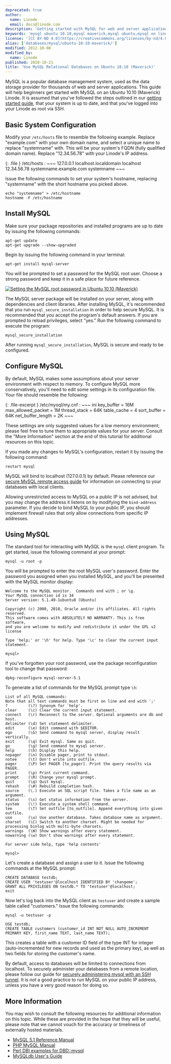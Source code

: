 ```yaml
---
deprecated: true
author:
  name: Linode
  email: docs@linode.com
description: 'Getting started with MySQL for web and server applications on Ubuntu 10.10 Maverick'
keywords: 'mysql ubuntu 10.10,mysql maverick,mysql ubuntu,mysql on linux,mysql Linode'
license: '[CC BY-ND 4.0](https://creativecommons.org/licenses/by-nd/4.0)'
alias: ['databases/mysql/ubuntu-10-10-maverick/']
modified: 2012-10-08
modified_by:
  name: Linode
published: 2010-10-21
title: 'Use MySQL Relational Databases on Ubuntu 10.10 (Maverick)'
---
```




MySQL is a popular database management system, used as the data storage provider for thousands of web and server applications. This guide will help beginners get started with MySQL on an Ubuntu 10.10 (Maverick) Linode. It is assumed that you've followed the steps outlined in our [getting started guide](/docs/getting-started/), that your system is up to date, and that you've logged into your Linode as root via SSH.

Basic System Configuration
--------------------------

Modify your `/etc/hosts` file to resemble the following example. Replace "example.com" with your own domain name, and select a unique name to replace "systemname" with. This will be your system's FQDN (fully qualified domain name). Replace "12.34.56.78" with your Linode's IP address.

{: .file }
/etc/hosts
:   ~~~
    127.0.0.1 localhost.localdomain localhost
    12.34.56.78 systemname.example.com systemname
    ~~~

Issue the following commands to set your system's hostname, replacing "systemname" with the short hostname you picked above.

    echo "systemname" > /etc/hostname
    hostname -F /etc/hostname

Install MySQL
-------------

Make sure your package repositories and installed programs are up to date by issuing the following commands:

    apt-get update
    apt-get upgrade --show-upgraded

Begin by issuing the following command in your terminal:

    apt-get install mysql-server

You will be prompted to set a password for the MySQL root user. Choose a strong password and keep it in a safe place for future reference.

[![Setting the MySQL root password in Ubuntu 10.10 (Maverick)](/docs/assets/359-maverick-01-mysql-root-password.png)](/docs/assets/359-maverick-01-mysql-root-password.png)

The MySQL server package will be installed on your server, along with dependencies and client libraries. After installing MySQL, it's recommended that you run `mysql_secure_installation` in order to help secure MySQL. It is recommended that you accept the program's default answers. If you are prompted to reload privileges, select "yes." Run the following command to execute the program:

    mysql_secure_installation

After running `mysql_secure_installation`, MySQL is secure and ready to be configured.

Configure MySQL
---------------

By default, MySQL makes some assumptions about your server environment with respect to memory. To configure MySQL more conservatively, you'll need to edit some settings in its configuration file. Your file should resemble the following:

{: .file-excerpt }
/etc/mysql/my.cnf
:   ~~~ ini
    key_buffer = 16M
    max_allowed_packet = 1M
    thread_stack = 64K
    table_cache = 4
    sort_buffer = 64K
    net_buffer_length = 2K
    ~~~

These settings are only suggested values for a low memory environment; please feel free to tune them to appropriate values for your server. Consult the "More Information" section at the end of this tutorial for additional resources on this topic.

If you made any changes to MySQL's configuration, restart it by issuing the following command:

    restart mysql

MySQL will bind to localhost (127.0.0.1) by default. Please reference our [secure MySQL remote access guide](/docs/databases/mysql/mysql-ssh-tunnel) for information on connecting to your databases with local clients.

Allowing unrestricted access to MySQL on a public IP is not advised, but you may change the address it listens on by modifying the `bind-address` parameter. If you decide to bind MySQL to your public IP, you should implement firewall rules that only allow connections from specific IP addresses.

Using MySQL
-----------

The standard tool for interacting with MySQL is the `mysql` client program. To get started, issue the following command at your prompt:

    mysql -u root -p

You will be prompted to enter the root MySQL user's password. Enter the password you assigned when you installed MySQL, and you'll be presented with the MySQL monitor display:

    Welcome to the MySQL monitor.  Commands end with ; or \g.
    Your MySQL connection id is 34
    Server version: 5.1.49-1ubuntu8 (Ubuntu)

    Copyright (c) 2000, 2010, Oracle and/or its affiliates. All rights reserved.
    This software comes with ABSOLUTELY NO WARRANTY. This is free software,
    and you are welcome to modify and redistribute it under the GPL v2 license

    Type 'help;' or '\h' for help. Type '\c' to clear the current input statement.

    mysql>

If you've forgotten your root password, use the package reconfiguration tool to change that password:

    dpkg-reconfigure mysql-server-5.1

To generate a list of commands for the MySQL prompt type `\h`:

    List of all MySQL commands:
    Note that all text commands must be first on line and end with ';'
    ?         (\?) Synonym for `help'.
    clear     (\c) Clear the current input statement.
    connect   (\r) Reconnect to the server. Optional arguments are db and host.
    delimiter (\d) Set statement delimiter.
    edit      (\e) Edit command with $EDITOR.
    ego       (\G) Send command to mysql server, display result vertically.
    exit      (\q) Exit mysql. Same as quit.
    go        (\g) Send command to mysql server.
    help      (\h) Display this help.
    nopager   (\n) Disable pager, print to stdout.
    notee     (\t) Don't write into outfile.
    pager     (\P) Set PAGER [to_pager]. Print the query results via PAGER.
    print     (\p) Print current command.
    prompt    (\R) Change your mysql prompt.
    quit      (\q) Quit mysql.
    rehash    (\#) Rebuild completion hash.
    source    (\.) Execute an SQL script file. Takes a file name as an argument.
    status    (\s) Get status information from the server.
    system    (\!) Execute a system shell command.
    tee       (\T) Set outfile [to_outfile]. Append everything into given outfile.
    use       (\u) Use another database. Takes database name as argument.
    charset   (\C) Switch to another charset. Might be needed for processing binlog with multi-byte charsets.
    warnings  (\W) Show warnings after every statement.
    nowarning (\w) Don't show warnings after every statement.

    For server side help, type 'help contents'

    mysql>

Let's create a database and assign a user to it. Issue the following commands at the MySQL prompt:

    CREATE DATABASE testdb;
    CREATE USER 'testuser'@localhost IDENTIFIED BY 'changeme';
    GRANT ALL PRIVILEGES ON testdb.* TO 'testuser'@localhost;
    exit

Now let's log back into the MySQL client as `testuser` and create a sample table called "customers." Issue the following commands:

    mysql -u testuser -p

    USE testdb;
    CREATE TABLE customers (customer_id INT NOT NULL AUTO_INCREMENT PRIMARY KEY, first_name TEXT, last_name TEXT);

This creates a table with a customer ID field of the type INT for integer (auto-incremented for new records and used as the primary key), as well as two fields for storing the customer's name.

By default, access to databases will be limited to connections from localhost. To securely administer your databases from a remote location, please follow our guide for [securely administering mysql with an SSH tunnel](/docs/databases/mysql/mysql-ssh-tunnel). It is *not* a good practice to run MySQL on your public IP address, unless you have a very good reason for doing so.

More Information
----------------

You may wish to consult the following resources for additional information on this topic. While these are provided in the hope that they will be useful, please note that we cannot vouch for the accuracy or timeliness of externally hosted materials.

- [MySQL 5.1 Reference Manual](http://dev.mysql.com/doc/refman/5.1/en/)
- [PHP MySQL Manual](http://us2.php.net/manual/en/book.mysql.php)
- [Perl DBI examples for DBD::mysql](http://sql-info.de/mysql/examples/Perl-DBI-examples.html)
- [MySQLdb User's Guide](http://mysql-python.sourceforge.net/MySQLdb.html)



